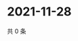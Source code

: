 # 2021-11-28

共 0 条

<!-- BEGIN WEIBO -->
<!-- 最后更新时间 Sun Nov 28 2021 14:17:35 GMT+0800 (China Standard Time) -->

<!-- END WEIBO -->
